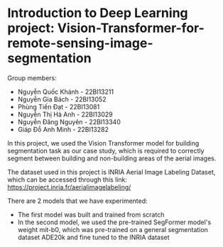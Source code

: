# Introduction to Deep Learning project: Vision-Transformer-for-remote-sensing-image-segmentation
Group members: 
* Nguyễn Quốc Khánh	- 22BI13211
* Nguyễn Gia Bách	- 22BI13052
* Phùng Tiến Đạt	- 22BI13081
* Nguyễn Thị Hà Anh	- 22BI13029
* Nguyễn Đăng Nguyên - 22BI13340
* Giáp Đỗ Anh Minh	- 22BI13282

In this project, we used the Vision Transformer model for building segmentation task as our case study, which is required to correctly segment between building and non-building areas of the aerial images. 

The dataset used in this project is INRIA Aerial Image Labeling Dataset, which can be accessed through this link: https://project.inria.fr/aerialimagelabeling/ 

There are 2 models that we have experimented: 
* The first model was built and trained from scratch 
* In the second model, we used the pre-trained SegFormer model's weight mit-b0, which was pre-trained on a general segmentation dataset ADE20k and fine tuned to the INRIA dataset 
